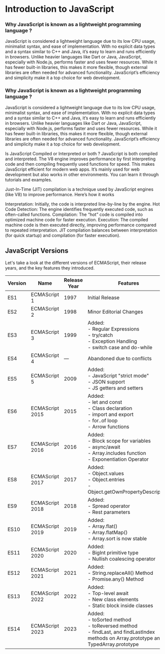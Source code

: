 

# Introduction to JavaScript





### Why JavaScript is known as a lightweight programming language ?
JavaScript is considered a lightweight language due to its low CPU usage, minimalist syntax, and ease of implementation. With no explicit data types and a syntax similar to C++ and Java, it’s easy to learn and runs efficiently in browsers. Unlike heavier languages like Dart or Java, JavaScript, especially with Node.js, performs faster and uses fewer resources. While it has fewer built-in libraries, this makes it more flexible, though external libraries are often needed for advanced functionality. JavaScript’s efficiency and simplicity make it a top choice for web development.


### Why JavaScript is known as a lightweight programming language ?
JavaScript is considered a lightweight language due to its low CPU usage, minimalist syntax, and ease of implementation. With no explicit data types and a syntax similar to C++ and Java, it’s easy to learn and runs efficiently in browsers. Unlike heavier languages like Dart or Java, JavaScript, especially with Node.js, performs faster and uses fewer resources. While it has fewer built-in libraries, this makes it more flexible, though external libraries are often needed for advanced functionality. JavaScript’s efficiency and simplicity make it a top choice for web development.

Is JavaScript Compiled or Interpreted or both ?
JavaScript is both compiled and interpreted. The V8 engine improves performance by first interpreting code and then compiling frequently used functions for speed. This makes JavaScript efficient for modern web apps. It’s mainly used for web development but also works in other environments. You can learn it through tutorials and examples.

Just-In-Time (JIT) compilation is a technique used by JavaScript engines (like V8) to improve performance. Here’s how it works

Interpretation: Initially, the code is interpreted line-by-line by the engine.
Hot Code Detection: The engine identifies frequently executed code, such as often-called functions.
Compilation: The “hot” code is compiled into optimized machine code for faster execution.
Execution: The compiled machine code is then executed directly, improving performance compared to repeated interpretation.
JIT compilation balances between interpretation (for quick startup) and compilation (for faster execution).


## JavaScript Versions

Let's take a look at the different versions of ECMAScript, their release years, and the key features they introduced.

| Version | Name             | Release Year | Features |
|---------|------------------|--------------|----------|
| ES1     | ECMAScript 1     | 1997         | Initial Release |
| ES2     | ECMAScript 2     | 1998         | Minor Editorial Changes |
| ES3     | ECMAScript 3     | 1999         | Added:<br>- Regular Expressions<br>- try/catch<br>- Exception Handling<br>- switch case and do-while |
| ES4     | ECMAScript 4     | —            | Abandoned due to conflicts |
| ES5     | ECMAScript 5     | 2009         | Added:<br>- JavaScript "strict mode"<br>- JSON support<br>- JS getters and setters |
| ES6     | ECMAScript 2015  | 2015         | Added:<br>- let and const<br>- Class declaration<br>- import and export<br>- for..of loop<br>- Arrow functions |
| ES7     | ECMAScript 2016  | 2016         | Added:<br>- Block scope for variables<br>- async/await<br>- Array.includes function<br>- Exponentiation Operator |
| ES8     | ECMAScript 2017  | 2017         | Added:<br>- Object.values<br>- Object.entries<br>- Object.getOwnPropertyDescriptors |
| ES9     | ECMAScript 2018  | 2018         | Added:<br>- Spread operator<br>- Rest parameters |
| ES10    | ECMAScript 2019  | 2019         | Added:<br>- Array.flat()<br>- Array.flatMap()<br>- Array.sort is now stable |
| ES11    | ECMAScript 2020  | 2020         | Added:<br>- BigInt primitive type<br>- Nullish coalescing operator |
| ES12    | ECMAScript 2021  | 2021         | Added:<br>- String.replaceAll() Method<br>- Promise.any() Method |
| ES13    | ECMAScript 2022  | 2022         | Added:<br>- Top-level await<br>- New class elements<br>- Static block inside classes |
| ES14    | ECMAScript 2023  | 2023         | Added:<br>- toSorted method<br>- toReversed method<br>- findLast, and findLastIndex methods on Array.prototype and TypedArray.prototype |



